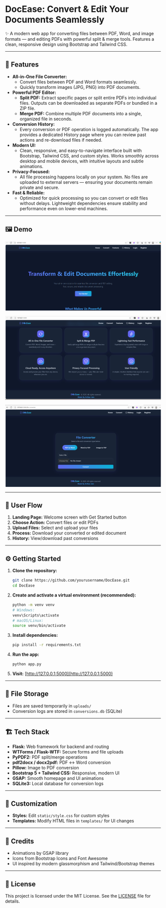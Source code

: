# DocEase: Convert & Edit Your Documents Seamlessly

✨ A modern web app for converting files between PDF, Word, and image formats — and editing PDFs with powerful split & merge tools. Features a clean, responsive design using Bootstrap and Tailwind CSS.

---

## 🚀 Features

- **All-in-One File Converter:**
  - Convert files between PDF and Word formats seamlessly.
  - Quickly transform images (JPG, PNG) into PDF documents.
- **Powerful PDF Editor:**
  - **Split PDF:** Extract specific pages or split entire PDFs into individual files. Outputs can be downloaded as separate PDFs or bundled in a ZIP file.
  - **Merge PDF:** Combine multiple PDF documents into a single, organized file in seconds.
- **Conversion History:**
  - Every conversion or PDF operation is logged automatically. The app provides a dedicated History page where you can review past actions and re-download files if needed.
- **Modern UI:**
  - Clean, responsive, and easy-to-navigate interface built with Bootstrap, Tailwind CSS, and custom styles. Works smoothly across desktop and mobile devices, with intuitive layouts and subtle animations.
- **Privacy-Focused:**
  - All file processing happens locally on your system. No files are uploaded to external servers — ensuring your documents remain private and secure.
- **Fast & Reliable:**
  - Optimized for quick processing so you can convert or edit files without delays. Lightweight dependencies ensure stability and performance even on lower-end machines.

---

## 🖼️ Demo

![Screenshot](DocEase/screenshots/screenshot11.png)

![Screenshot](DocEase/screenshots/Screenshot3.png)

![Screenshot](DocEase/screenshots/Screenshot2.png)


---

## 🧭 User Flow

1. **Landing Page:** Welcome screen with Get Started button
2. **Choose Action:** Convert files or edit PDFs
3. **Upload Files:** Select and upload your files
4. **Process:** Download your converted or edited document
5. **History:** View/download past conversions

---

## ⚙️ Getting Started

1. **Clone the repository:**
   ```bash
   git clone https://github.com/yourusername/DocEase.git
   cd DocEase
   ```
2. **Create and activate a virtual environment (recommended):**
   ```bash
   python -m venv venv
   # Windows:
   venv\Scripts\activate
   # macOS/Linux:
   source venv/bin/activate
   ```
3. **Install dependencies:**
   ```bash
   pip install -r requirements.txt
   ```
4. **Run the app:**
   ```bash
   python app.py
   ```
5. **Visit:** [http://127.0.0.1:5000](http://127.0.0.1:5000)

---

## 📂 File Storage

- Files are saved temporarily in `uploads/`
- Conversion logs are stored in `conversions.db` (SQLite)

---

## 🏗️ Tech Stack

- **Flask:** Web framework for backend and routing
- **WTForms / Flask-WTF:** Secure forms and file uploads
- **PyPDF2:** PDF split/merge operations
- **pdf2docx / docx2pdf:** PDF ↔ Word conversion
- **Pillow:** Image to PDF conversion
- **Bootstrap 5 + Tailwind CSS:** Responsive, modern UI
- **GSAP:** Smooth homepage and UI animations
- **SQLite3:** Local database for conversion logs

---

## 🎨 Customization

- **Styles:** Edit `static/style.css` for custom styles
- **Templates:** Modify HTML files in `templates/` for UI changes

---

## 🙏 Credits

- Animations by GSAP library
- Icons from Bootstrap Icons and Font Awesome
- UI inspired by modern glassmorphism and Tailwind/Bootstrap themes

---

## 📄 License

This project is licensed under the MIT License. See the [LICENSE](LICENSE) file for details.
